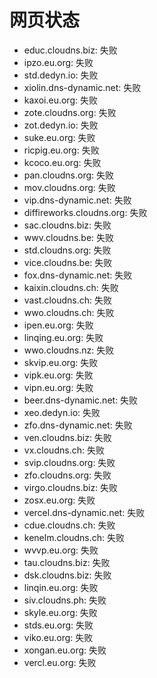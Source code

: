 # 网页状态
- educ.cloudns.biz: 失败
- ipzo.eu.org: 失败
- std.dedyn.io: 失败
- xiolin.dns-dynamic.net: 失败
- kaxoi.eu.org: 失败
- zote.cloudns.org: 失败
- zot.dedyn.io: 失败
- suke.eu.org: 失败
- ricpig.eu.org: 失败
- kcoco.eu.org: 失败
- pan.cloudns.org: 失败
- mov.cloudns.org: 失败
- vip.dns-dynamic.net: 失败
- diffireworks.cloudns.org: 失败
- sac.cloudns.biz: 失败
- wwv.cloudns.be: 失败
- std.cloudns.org: 失败
- vice.cloudns.be: 失败
- fox.dns-dynamic.net: 失败
- kaixin.cloudns.ch: 失败
- vast.cloudns.ch: 失败
- wwo.cloudns.ch: 失败
- ipen.eu.org: 失败
- linqing.eu.org: 失败
- wwo.cloudns.nz: 失败
- skvip.eu.org: 失败
- vipk.eu.org: 失败
- vipn.eu.org: 失败
- beer.dns-dynamic.net: 失败
- xeo.dedyn.io: 失败
- zfo.dns-dynamic.net: 失败
- ven.cloudns.biz: 失败
- vx.cloudns.ch: 失败
- svip.cloudns.org: 失败
- zfo.cloudns.org: 失败
- virgo.cloudns.biz: 失败
- zosx.eu.org: 失败
- vercel.dns-dynamic.net: 失败
- cdue.cloudns.ch: 失败
- kenelm.cloudns.ch: 失败
- wvvp.eu.org: 失败
- tau.cloudns.biz: 失败
- dsk.cloudns.biz: 失败
- linqin.eu.org: 失败
- siv.cloudns.ph: 失败
- skyle.eu.org: 失败
- stds.eu.org: 失败
- viko.eu.org: 失败
- xongan.eu.org: 失败
- vercl.eu.org: 失败
